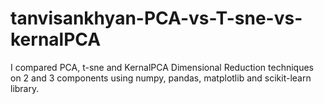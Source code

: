 # tanvisankhyan-PCA-vs-T-sne-vs-kernalPCA

I compared PCA, t-sne and KernalPCA Dimensional Reduction techniques 
on 2 and 3 components using numpy, pandas, matplotlib and scikit-learn 
library.
